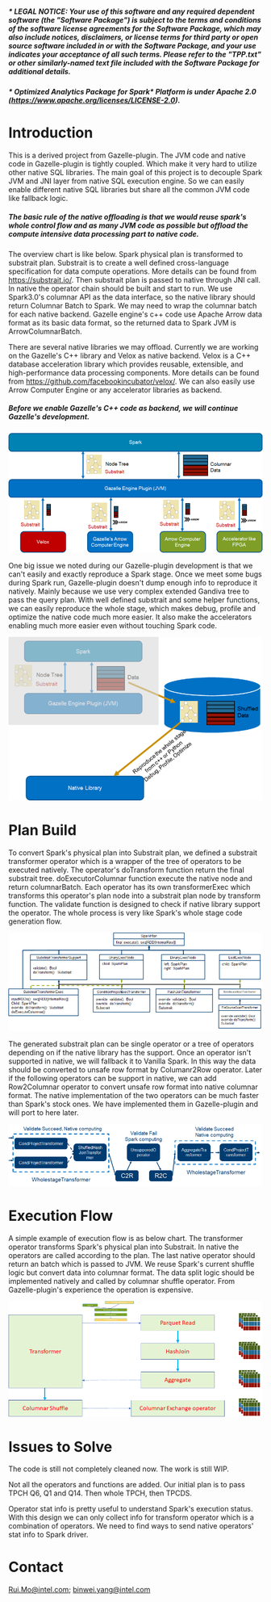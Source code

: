 ##### \* LEGAL NOTICE: Your use of this software and any required dependent software (the "Software Package") is subject to the terms and conditions of the software license agreements for the Software Package, which may also include notices, disclaimers, or license terms for third party or open source software included in or with the Software Package, and your use indicates your acceptance of all such terms. Please refer to the "TPP.txt" or other similarly-named text file included with the Software Package for additional details.

##### \* Optimized Analytics Package for Spark* Platform is under Apache 2.0 (https://www.apache.org/licenses/LICENSE-2.0).

# Introduction

This is a derived project from Gazelle-plugin. The JVM code and native code in Gazelle-plugin is tightly coupled. Which make it very hard to utilize other native SQL libraries. The main goal of this project is to decouple Spark JVM and JNI layer from native SQL execution engine. So we can easily enable different native SQL libraries but share all the common JVM code like fallback logic. 
##### The basic rule of the native offloading is that we would reuse spark's whole control flow and as many JVM code as possible but offload the compute intensive data processing part to native code.

The overview chart is like below. Spark physical plan is transformed to substrait plan. Substrait is to create a well defined cross-language specification for data compute operations. More details can be found from https://substrait.io/. Then substrait plan is passed to native through JNI call. In native the operator chain should be built and start to run. We use Spark3.0's columnar API as the data interface, so the native library should return Columnar Batch to Spark. We may need to wrap the columnar batch for each native backend. Gazelle engine's c++ code use Apache Arrow data format as its basic data format, so the returned data to Spark JVM is ArrowColumnarBatch.

There are several native libraries we may offload. Currently we are working on the Gazelle's C++ library and Velox as native backend. Velox is a C++ database acceleration library which provides reusable, extensible, and high-performance data processing components. More details can be found from https://github.com/facebookincubator/velox/. We can also easily use Arrow Computer Engine or any accelerator libraries as backend.

##### Before we enable Gazelle's C++ code as backend, we will continue Gazelle's development.

![Overview](./docs/image/Gazelle-jni.png)

One big issue we noted during our Gazelle-plugin development is that we can't easily and exactly reproduce a Spark stage. Once we meet some bugs during Spark run, Gazelle-plugin doesn't dump enough info to reproduce it natively. Mainly because we use very complex extended Gandiva tree to pass the query plan. With well defined substrait and some helper functions, we can easily reproduce the whole stage, which makes debug, profile and optimize the native code much more easier. It also make the accelerators enabling much more easier even without touching Spark code.

![Overview](./docs/image/reproduce_natively.png)

# Plan Build

To convert Spark's physical plan into Substrait plan, we defined a substrait transformer operator which is a wrapper of the tree of operators to be executed natively. The operator's doTransform function return the final substrait tree. doExecutorColumnar function execute the native node and return columnarBatch. Each operator has its own transformerExec which transforms this operator's plan node into a substrait plan node by transform function. The validate function is designed to check if native library support the operator. The whole process is very like Spark's whole stage code generation flow.

![Overview](./docs/image/operators.png)

The generated substrait plan can be single operator or a tree of operators depending on if the native library has the support. Once an operator isn't supported in native, we will fallback it to Vanilla Spark. In this way the data should be converted to unsafe row format by Columanr2Row operator. Later if the following operators can be support in native, we can add Row2Columnar operator to convert unsafe row format into native columnar format. The native implementation of the two operators can be much faster than Spark's stock ones. We have implemented them in Gazelle-plugin and will port to here later.

![Overview](./docs/image/overall_design.png)


# Execution Flow

A simple example of execution flow is as below chart. The transformer operator transforms Spark's physical plan into Substrait. In native the operators are called according to the plan. The last native operator should return an batch which is passed to JVM. We reuse Spark's current shuffle logic but convert data into columnar format. The data split logic should be implemented natively and called by columnar shuffle operator. From Gazelle-plugin's experience the operation is expensive. 

![Overview](./docs/image/flow.png)

# Issues to Solve

The code is still not completely cleaned now. The work is still WIP.

Not all the operators and functions are added. Our initial plan is to pass TPCH Q6, Q1 and Q14. Then whole TPCH, then TPCDS.

Operator stat info is pretty useful to understand Spark's execution status. With this design we can only collect info for transform operator which is a combination of operators. We need to find ways to send native operators' stat info to Spark driver.


# Contact

Rui.Mo@intel.com; binwei.yang@intel.com
